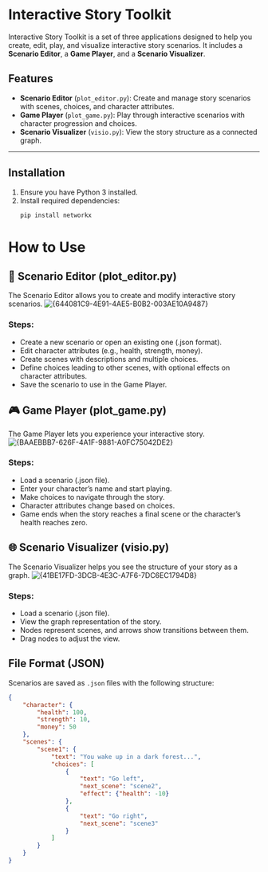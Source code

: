 # Interactive Story Toolkit

Interactive Story Toolkit is a set of three applications designed to help you create, edit, play, and visualize interactive story scenarios. It includes a **Scenario Editor**, a **Game Player**, and a **Scenario Visualizer**.

## Features
- **Scenario Editor** (`plot_editor.py`): Create and manage story scenarios with scenes, choices, and character attributes.
- **Game Player** (`plot_game.py`): Play through interactive scenarios with character progression and choices.
- **Scenario Visualizer** (`visio.py`): View the story structure as a connected graph.

---

## Installation
1. Ensure you have Python 3 installed.
2. Install required dependencies:
   ```sh
   pip install networkx
# How to Use

## 📜 Scenario Editor (plot_editor.py)
The Scenario Editor allows you to create and modify interactive story scenarios.
![{644081C9-4E91-4AE5-B0B2-003AE10A9487}](https://github.com/user-attachments/assets/06521a9a-eb52-4408-979a-ee9f1a1b402e)

### Steps:
- Create a new scenario or open an existing one (.json format).
- Edit character attributes (e.g., health, strength, money).
- Create scenes with descriptions and multiple choices.
- Define choices leading to other scenes, with optional effects on character attributes.
- Save the scenario to use in the Game Player.

## 🎮 Game Player (plot_game.py)
The Game Player lets you experience your interactive story.
![{BAAEBBB7-626F-4A1F-9881-A0FC75042DE2}](https://github.com/user-attachments/assets/35abda0a-6946-4bbe-aebf-466462437e2f)

### Steps:
- Load a scenario (.json file).
- Enter your character’s name and start playing.
- Make choices to navigate through the story.
- Character attributes change based on choices.
- Game ends when the story reaches a final scene or the character’s health reaches zero.

## 🌐 Scenario Visualizer (visio.py)
The Scenario Visualizer helps you see the structure of your story as a graph.
![{41BE17FD-3DCB-4E3C-A7F6-7DC6EC1794D8}](https://github.com/user-attachments/assets/9434de41-3bae-4fbf-9857-6ee121899954)

### Steps:
- Load a scenario (.json file).
- View the graph representation of the story.
- Nodes represent scenes, and arrows show transitions between them.
- Drag nodes to adjust the view.

## File Format (JSON)
Scenarios are saved as `.json` files with the following structure:

```json
{
    "character": {
        "health": 100,
        "strength": 10,
        "money": 50
    },
    "scenes": {
        "scene1": {
            "text": "You wake up in a dark forest...",
            "choices": [
                {
                    "text": "Go left",
                    "next_scene": "scene2",
                    "effect": {"health": -10}
                },
                {
                    "text": "Go right",
                    "next_scene": "scene3"
                }
            ]
        }
    }
}
